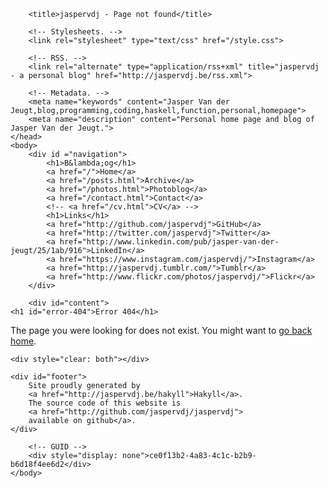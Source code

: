 <!DOCTYPE html>
<html lang="fr">
    <head>
        <meta charset="UTF-8">
        <meta name="viewport" content="width=device-width">

        <title>jaspervdj - Page not found</title>

        <!-- Stylesheets. -->
        <link rel="stylesheet" type="text/css" href="/style.css">

        <!-- RSS. -->
        <link rel="alternate" type="application/rss+xml" title="jaspervdj - a personal blog" href="http://jaspervdj.be/rss.xml">

        <!-- Metadata. -->
        <meta name="keywords" content="Jasper Van der Jeugt,blog,programming,coding,haskell,function,personal,homepage">
        <meta name="description" content="Personal home page and blog of Jasper Van der Jeugt.">
    </head>
    <body>
        <div id ="navigation">
            <h1>B&lambda;og</h1>
            <a href="/">Home</a>
            <a href="/posts.html">Archive</a>
            <a href="/photos.html">Photoblog</a>
            <a href="/contact.html">Contact</a>
            <!-- <a href="/cv.html">CV</a> -->
            <h1>Links</h1>
            <a href="http://github.com/jaspervdj">GitHub</a>
            <a href="http://twitter.com/jaspervdj">Twitter</a>
            <a href="http://www.linkedin.com/pub/jasper-van-der-jeugt/25/1ab/916">LinkedIn</a>
            <a href="https://www.instagram.com/jaspervdj/">Instagram</a>
            <a href="http://jaspervdj.tumblr.com/">Tumblr</a>
            <a href="http://www.flickr.com/photos/jaspervdj/">Flickr</a>
        </div>

        <div id="content">
    <h1 id="error-404">Error 404</h1>
<p>The page you were looking for does not exist. You might want to <a href="/">go back home</a>.</p>

    <div style="clear: both"></div>

    <div id="footer">
        Site proudly generated by
        <a href="http://jaspervdj.be/hakyll">Hakyll</a>.
        The source code of this website is
        <a href="http://github.com/jaspervdj/jaspervdj">
        available on github</a>.
    </div>
</div>


        <!-- GUID -->
        <div style="display: none">ce0f13b2-4a83-4c1c-b2b9-b6d18f4ee6d2</div>
    </body>
</html>
